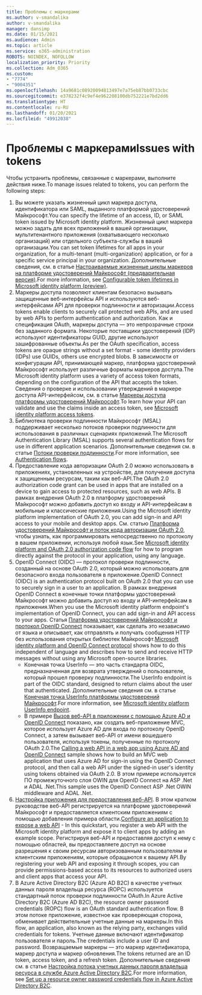 ```yaml
---
title: Проблемы с маркерами
ms.author: v-smandalika
author: v-smandalika
manager: dansimp
ms.date: 01/15/2021
ms.audience: Admin
ms.topic: article
ms.service: o365-administration
ROBOTS: NOINDEX, NOFOLLOW
localization_priority: Priority
ms.collection: Adm_O365
ms.custom:
- "7774"
- "9004351"
ms.openlocfilehash: 14a9681c08920094813497e7a75eb87bb0733cbc
ms.sourcegitcommit: e378232f4c9ef4e962208100db752221e7bd2dd6
ms.translationtype: HT
ms.contentlocale: ru-RU
ms.lasthandoff: 01/20/2021
ms.locfileid: "49912038"
---
```

# <a name="issues-with-tokens"></a><span data-ttu-id="02e7d-102">Проблемы с маркерами</span><span class="sxs-lookup"><span data-stu-id="02e7d-102">Issues with tokens</span></span>

<span data-ttu-id="02e7d-103">Чтобы устранить проблемы, связанные с маркерами, выполните действия ниже.</span><span class="sxs-lookup"><span data-stu-id="02e7d-103">To manage issues related to tokens, you can perform the following steps:</span></span>

1. <span data-ttu-id="02e7d-104">Вы можете указать жизненный цикл маркера доступа, идентификатора или SAML, выданного платформой удостоверений Майкрософт.</span><span class="sxs-lookup"><span data-stu-id="02e7d-104">You can specify the lifetime of an access, ID, or SAML token issued by Microsoft identity platform.</span></span> <span data-ttu-id="02e7d-105">Жизненный цикл маркера можно задать для всех приложений в вашей организации, мультитенантного приложения (охватывающего несколько организаций) или отдельного субъекта-службы в вашей организации.</span><span class="sxs-lookup"><span data-stu-id="02e7d-105">You can set token lifetimes for all apps in your organization, for a multi-tenant (multi-organization) application, or for a specific service principal in your organization.</span></span> <span data-ttu-id="02e7d-106">Дополнительные сведения, см. в статье [Настраиваемые жизненные циклы маркеров на платформе удостоверений Майкрософт (предварительная версия)](https://docs.microsoft.com/azure/active-directory/develop/active-directory-configurable-token-lifetimes).</span><span class="sxs-lookup"><span data-stu-id="02e7d-106">For more information, see [Configurable token lifetimes in Microsoft identity platform (preview)](https://docs.microsoft.com/azure/active-directory/develop/active-directory-configurable-token-lifetimes).</span></span>
2. <span data-ttu-id="02e7d-107">Маркеры доступа позволяют клиентам безопасно вызывать защищенные веб-интерфейсы API и используются веб-интерфейсами API для проверки подлинности и авторизации.</span><span class="sxs-lookup"><span data-stu-id="02e7d-107">Access tokens enable clients to securely call protected web APIs, and are used by web APIs to perform authentication and authorization.</span></span> <span data-ttu-id="02e7d-108">Как и спецификация OAuth, маркеры доступа — это непрозрачные строки без заданного формата. Некоторые поставщики удостоверений (IDP) используют идентификаторы GUID, другие используют зашифрованные объекты.</span><span class="sxs-lookup"><span data-stu-id="02e7d-108">As per the OAuth specification, access tokens are opaque strings without a set format - some identity providers (IDPs) use GUIDs, others use encrypted blobs.</span></span> <span data-ttu-id="02e7d-109">В зависимости от конфигурации API, принимающей маркер, платформа удостоверений Майкрософт использует различные форматы маркеров доступа.</span><span class="sxs-lookup"><span data-stu-id="02e7d-109">The Microsoft identity platform uses a variety of access token formats, depending on the configuration of the API that accepts the token.</span></span> <span data-ttu-id="02e7d-110">Сведения о проверке и использовании утверждений в маркере доступа API-интерфейсом, см. в статье [Маркеры доступа платформы удостоверений Майкрософт](https://docs.microsoft.com/azure/active-directory/develop/userinfo#calling-the-userinfo-endpoint).</span><span class="sxs-lookup"><span data-stu-id="02e7d-110">To learn how your API can validate and use the claims inside an access token, see [Microsoft identity platform access tokens](https://docs.microsoft.com/azure/active-directory/develop/userinfo#calling-the-userinfo-endpoint).</span></span>
3. <span data-ttu-id="02e7d-111">Библиотека проверки подлинности Майкрософт (MSAL) поддерживает несколько потоков проверки подлинности для использования в различных сценариях приложений.</span><span class="sxs-lookup"><span data-stu-id="02e7d-111">The Microsoft Authentication Library (MSAL) supports several authentication flows for use in different application scenarios.</span></span> <span data-ttu-id="02e7d-112">Дополнительные сведения см. в статье [Потоки проверки подлинности](https://docs.microsoft.com/azure/active-directory/develop/msal-authentication-flows#how-each-flow-emits-tokens-and-codes).</span><span class="sxs-lookup"><span data-stu-id="02e7d-112">For more information, see [Authentication flows](https://docs.microsoft.com/azure/active-directory/develop/msal-authentication-flows#how-each-flow-emits-tokens-and-codes).</span></span>
4. <span data-ttu-id="02e7d-113">Предоставление кода авторизации OAuth 2.0 можно использовать в приложениях, установленных на устройстве, для получения доступа к защищенным ресурсам, таким как веб-API.</span><span class="sxs-lookup"><span data-stu-id="02e7d-113">The OAuth 2.0 authorization code grant can be used in apps that are installed on a device to gain access to protected resources, such as web APIs.</span></span> <span data-ttu-id="02e7d-114">В рамках внедрения OAuth 2.0 в платформу удостоверений Майкрософт можно добавить доступ ко входу и API-интерфейсам в мобильные и классические приложения.</span><span class="sxs-lookup"><span data-stu-id="02e7d-114">Using the Microsoft identity platform implementation of OAuth 2.0, you can add sign-in and API access to your mobile and desktop apps.</span></span> <span data-ttu-id="02e7d-115">См. статью [Платформа удостоверений Майкрософт и поток кода авторизации OAuth 2.0](https://docs.microsoft.com/azure/active-directory/develop/v2-oauth2-auth-code-flow#refresh-the-access-token), чтобы узнать, как программировать непосредственно по протоколу в вашем приложении, используя любой язык.</span><span class="sxs-lookup"><span data-stu-id="02e7d-115">See [Microsoft identity platform and OAuth 2.0 authorization code flow](https://docs.microsoft.com/azure/active-directory/develop/v2-oauth2-auth-code-flow#refresh-the-access-token) for how to program directly against the protocol in your application, using any language.</span></span>
5. <span data-ttu-id="02e7d-116">OpenID Connect (OIDC) — протокол проверки подлинности, созданный на основе OAuth 2.0, который можно использовать для безопасного входа пользователя в приложение.</span><span class="sxs-lookup"><span data-stu-id="02e7d-116">OpenID Connect (OIDC) is an authentication protocol built on OAuth 2.0 that you can use to securely sign in a user to an application.</span></span> <span data-ttu-id="02e7d-117">В рамках внедрения OpenID Connect в конечные точки платформы удостоверений Майкрософт можно добавить доступ ко входу и API-интерфейсам в приложения.</span><span class="sxs-lookup"><span data-stu-id="02e7d-117">When you use the Microsoft identity platform endpoint's implementation of OpenID Connect, you can add sign-in and API access to your apps.</span></span> <span data-ttu-id="02e7d-118">Статья [Платформа удостоверений Майкрософт и протокол OpenID Connect](https://docs.microsoft.com/azure/active-directory/develop/v2-protocols-oidc#send-the-sign-in-request) показывает, как сделать это независимо от языка и описывает, как отправлять и получать сообщения HTTP без использования открытых библиотек Майкрософт.</span><span class="sxs-lookup"><span data-stu-id="02e7d-118">[Microsoft identity platform and OpenID Connect protocol](https://docs.microsoft.com/azure/active-directory/develop/v2-protocols-oidc#send-the-sign-in-request) shows how to do this independent of language and describes how to send and receive HTTP messages without using any Microsoft open-source libraries.</span></span>
    - <span data-ttu-id="02e7d-119">Конечная точка UserInfo — это часть стандарта OIDC, предназначенная для возврата утверждений о пользователе, который прошел проверку подлинности.</span><span class="sxs-lookup"><span data-stu-id="02e7d-119">The UserInfo endpoint is part of the OIDC standard, designed to return claims about the user that authenticated.</span></span> <span data-ttu-id="02e7d-120">Дополнительные сведения см. в статье [Конечная точка UserInfo платформы удостоверений Майкрософт](https://docs.microsoft.com/azure/active-directory/develop/userinfo#consider-use-an-id-token-instead).</span><span class="sxs-lookup"><span data-stu-id="02e7d-120">For more information, see [Microsoft identity platform UserInfo endpoint](https://docs.microsoft.com/azure/active-directory/develop/userinfo#consider-use-an-id-token-instead).</span></span>
    - <span data-ttu-id="02e7d-121">В примере [Вызов веб-API в приложении с помощью Azure AD и OpenID Connect](https://docs.microsoft.com/samples/azure-samples/active-directory-dotnet-webapp-webapi-openidconnect/active-directory-dotnet-webapp-webapi-openidconnect/) показано, как создать веб-приложение MVC, которое использует Azure AD для входа по протоколу OpenID Connect, а затем вызывает веб-API от имени вошедшего пользователя, используя токены, полученные по протоколу OAuth 2.0.</span><span class="sxs-lookup"><span data-stu-id="02e7d-121">The [Calling a web API in a web app using Azure AD and OpenID Connect](https://docs.microsoft.com/samples/azure-samples/active-directory-dotnet-webapp-webapi-openidconnect/active-directory-dotnet-webapp-webapi-openidconnect/) sample shows how to build an MVC web application that uses Azure AD for sign-in using the OpenID Connect protocol, and then call a web API under the signed-in user's identity using tokens obtained via OAuth 2.0.</span></span> <span data-ttu-id="02e7d-122">В этом примере используется ПО промежуточного слоя OWIN для OpenID Connect на ASP .Net и ADAL .Net.</span><span class="sxs-lookup"><span data-stu-id="02e7d-122">This sample uses the OpenID Connect ASP .Net OWIN middleware and ADAL .Net.</span></span>
6. <span data-ttu-id="02e7d-123">[Настройка приложения для предоставления веб-API](https://docs.microsoft.com/azure/active-directory/develop/quickstart-configure-app-expose-web-apis). В этом кратком руководстве веб-API регистрируется на платформе удостоверений Майкрософт и предоставляется клиентским приложениям с помощью добавления примера области.</span><span class="sxs-lookup"><span data-stu-id="02e7d-123">[Configure an application to expose a web API](https://docs.microsoft.com/azure/active-directory/develop/quickstart-configure-app-expose-web-apis) - In this quickstart, you register a web API with the Microsoft identity platform and expose it to client apps by adding an example scope.</span></span> <span data-ttu-id="02e7d-124">Регистрируя веб-API и предоставляя доступ к нему с помощью областей, вы предоставляете доступ на основе разрешения к своим ресурсам авторизованным пользователям и клиентским приложениям, которые обращаются к вашему API.</span><span class="sxs-lookup"><span data-stu-id="02e7d-124">By registering your web API and exposing it through scopes, you can provide permissions-based access to its resources to authorized users and client apps that access your API.</span></span>
7. <span data-ttu-id="02e7d-125">В Azure Active Directory B2C (Azure AD B2C) в качестве учетных данных пароля владельца ресурса (ROPC) используется стандартный поток проверки подлинности OAuth.</span><span class="sxs-lookup"><span data-stu-id="02e7d-125">In Azure Active Directory B2C (Azure AD B2C), the resource owner password credentials (ROPC) flow is an OAuth standard authentication flow.</span></span> <span data-ttu-id="02e7d-126">В этом потоке приложение, известное как проверяющая сторона, обменивает действительные учетные данные на маркеры.</span><span class="sxs-lookup"><span data-stu-id="02e7d-126">In this flow, an application, also known as the relying party, exchanges valid credentials for tokens.</span></span> <span data-ttu-id="02e7d-127">Учетные данные включают идентификатор пользователя и пароль.</span><span class="sxs-lookup"><span data-stu-id="02e7d-127">The credentials include a user ID and password.</span></span> <span data-ttu-id="02e7d-128">Возвращаемые маркеры — это маркер идентификатора, маркер доступа и маркер обновления.</span><span class="sxs-lookup"><span data-stu-id="02e7d-128">The tokens returned are an ID token, access token, and a refresh token.</span></span> <span data-ttu-id="02e7d-129">Дополнительные сведения см. в статье [Настройка потока учетных данных пароля владельца ресурса в службе Azure Active Directory B2C](https://docs.microsoft.com/azure/active-directory-b2c/add-ropc-policy?tabs=app-reg-ga&pivots=b2c-user-flow).</span><span class="sxs-lookup"><span data-stu-id="02e7d-129">For more information, see [Set up a resource owner password credentials flow in Azure Active Directory B2C](https://docs.microsoft.com/azure/active-directory-b2c/add-ropc-policy?tabs=app-reg-ga&pivots=b2c-user-flow).</span></span> 

